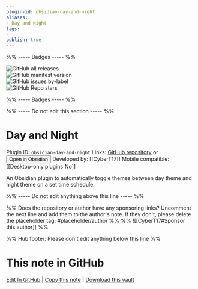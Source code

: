 ```yaml
---
plugin-id: obsidian-day-and-night
aliases:
- Day and Night
tags: 
- 
publish: true
---
```


%% ----- Badges ----- %%

![GitHub all releases](https://img.shields.io/github/downloads/CyberT17/obsidian-day-and-night/total?color=573E7A&logo=github&style=for-the-badge)   
![GitHub manifest version](https://img.shields.io/github/manifest-json/v/CyberT17/obsidian-day-and-night?color=573E7A&logo=github&style=for-the-badge)   
![GitHub issues by-label](https://img.shields.io/github/issues/CyberT17/obsidian-day-and-night/help%20wanted?color=573E7A&logo=github&style=for-the-badge)   
![GitHub Repo stars](https://img.shields.io/github/stars/CyberT17/obsidian-day-and-night?color=573E7A&logo=github&style=for-the-badge)

%% ----- Badges ----- %%

%% ----- Do not edit this section ----- %%

# Day and Night

Plugin ID: `obsidian-day-and-night`
Links: [GitHub repository](https://github.com/CyberT17/obsidian-day-and-night) or [<button id=HH>Open in Obsidian</button>](obsidian://show-plugin?id=obsidian-day-and-night)
Developed by: [[CyberT17]]
Mobile compatible: [[Desktop-only plugins|No]]

An Obsidian plugin to automatically toggle themes between day theme and night theme on a set time schedule.

%% ----- Do not edit anything above this line ----- %% 

%% Does the repository or author have any sponsoring links? Uncomment the next line and add them to the author's note. If they don't, please delete the placeholder tag: #placeholder/author %%
%% ![[CyberT17#Sponsor this author]] %%

%% Hub footer: Please don't edit anything below this line %%

# This note in GitHub

<span class="git-footer">[Edit In GitHub](https://github.dev/obsidian-community/obsidian-hub/blob/main/02%20-%20Community%20Expansions/02.05%20All%20Community%20Expansions/Plugins/obsidian-day-and-night.md "git-hub-edit-note") | [Copy this note](https://raw.githubusercontent.com/obsidian-community/obsidian-hub/main/02%20-%20Community%20Expansions/02.05%20All%20Community%20Expansions/Plugins/obsidian-day-and-night.md "git-hub-copy-note") | [Download this vault](https://github.com/obsidian-community/obsidian-hub/archive/refs/heads/main.zip "git-hub-download-vault") </span>
